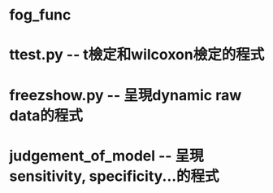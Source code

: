 # fog_func
# ttest.py -- t檢定和wilcoxon檢定的程式
# freezshow.py -- 呈現dynamic raw data的程式
# judgement_of_model -- 呈現sensitivity, specificity...的程式
